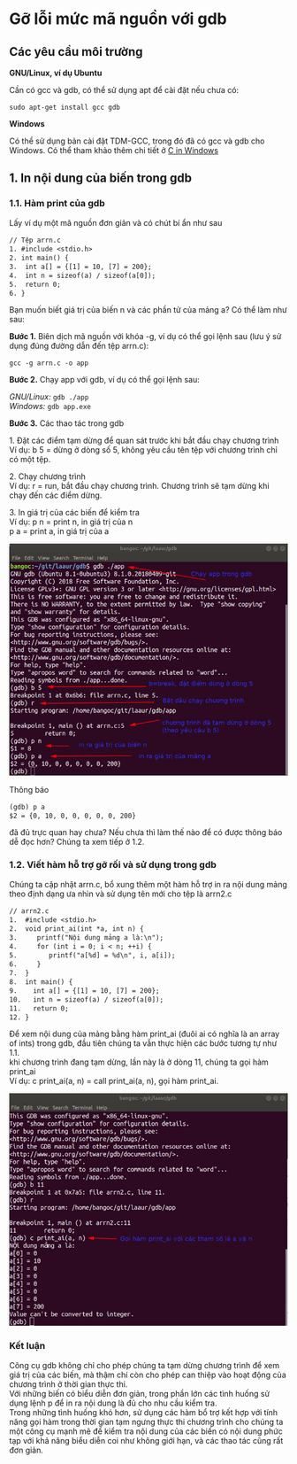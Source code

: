 # Gỡ lỗi mức mã nguồn với gdb
## Các yêu cầu môi trường
**GNU/Linux, ví dụ Ubuntu**

Cần có gcc và gdb, có thể sử dụng apt để cài đặt nếu chưa có:
	
	sudo apt-get install gcc gdb
	
**Windows**

Có thể sử dụng bản cài đặt TDM-GCC, trong đó đã có gcc và gdb cho Windows. Có thể tham khảo thêm chi tiết ở [C in Windows](https://github.com/bangoc/c-in-windows) 

## 1. In nội dung của biến trong gdb
### 1.1. Hàm print của gdb
Lấy ví dụ một mã nguồn đơn giản và có chút bí ẩn như sau
	
	// Tệp arrn.c
	1. #include <stdio.h>
	2. int main() {
	3. 	int a[] = {[1] = 10, [7] = 200};
	4.	int n = sizeof(a) / sizeof(a[0]);
	5.	return 0;
	6. }

Bạn muốn biết giá trị của biến n và các phần tử của mảng a? Có thể làm như sau:

**Bước 1.** Biên dịch mã nguồn với khóa -g, ví dụ có thể gọi lệnh sau (lưu ý sử dụng đúng đường dẫn đến tệp arrn.c):

	gcc -g arrn.c -o app

**Bước 2.** Chạy app với gdb, ví dụ có thể gọi lệnh sau:

*GNU/Linux:* `gdb ./app` \
*Windows:* `gdb app.exe` 

**Bước 3.** Các thao tác trong gdb

1\. Đặt các điểm tạm dừng để quan sát trước khi bắt đầu chạy chương trình\
Ví dụ: b 5 = dừng ở dòng số 5, không yêu cầu tên tệp với chương trình chỉ có một tệp.

2\. Chạy chương trình\
Ví dụ: r = run, bắt đầu chạy chương trình. Chương trình sẽ tạm dừng khi chạy đến các điểm dừng.

3\. In giá trị của các biến để kiểm tra\
Ví dụ: p n = print n, in giá trị của n\
p a = print a, in giá trị của a

![gdb1](resources/gdb1.png  "In nội dung biến n và mảng a trong gdb")

Thông báo

	(gdb) p a
	$2 = {0, 10, 0, 0, 0, 0, 0, 200}

đã đủ trực quan hay chưa? Nếu chưa thì làm thế nào để có được thông báo dễ đọc hơn? Chúng ta xem tiếp ở 1.2.

### 1.2. Viết hàm hỗ trợ gỡ rối và sử dụng trong gdb
Chúng ta cập nhật arrn.c, bổ xung thêm một hàm hỗ trợ in ra nội dung mảng theo định dạng ưa nhìn và sử dụng tên mới cho tệp là arrn2.c

	// arrn2.c
	1.  #include <stdio.h>
	2.  void print_ai(int *a, int n) {
	3.     printf("Nội dung mảng a là:\n");
	4.     for (int i = 0; i < n; ++i) {
	5.        printf("a[%d] = %d\n", i, a[i]);
	6.     }
	7.  }
	8.  int main() {
	9.    int a[] = {[1] = 10, [7] = 200};
	10.   int n = sizeof(a) / sizeof(a[0]);
	11.   return 0;
	12. }

Để xem nội dung của mảng bằng hàm print_ai (đuôi ai có nghĩa là an array of ints) trong gdb, đầu tiên chúng ta vẫn thực hiện các bước tương tự như 1.1.\
khi chương trình đang tạm dừng, lần này là ở dòng 11, chúng ta gọi hàm print_ai\
Ví dụ: c print_ai(a, n) = call print_ai(a, n), gọi hàm print_ai.

![gdb2](resources/gdb2.png  "Sử dụng hàm bổ trợ để in mảng a trong gdb")

### Kết luận
Công cụ gdb không chỉ cho phép chúng ta tạm dừng chương trình để xem giá trị của các biến, mà thậm chí còn cho phép can thiệp vào hoạt động của chương trình ở thời gian thực thi.\
Với những biến có biểu diễn đơn giản, trong phần lớn các tình huống sử dụng lệnh p để in ra nội dung là đủ cho nhu cầu kiểm tra.\
Trong những tình huống khó hơn, sử dụng các hàm bổ trợ kết hợp với tính năng gọi hàm trong thời gian tạm ngưng thực thi chương trình cho chúng ta một công cụ mạnh mẽ để kiểm tra nội dung của các biến có nội dung phức tạp với khả năng biểu diễn coi như không giới hạn, và các thao tác cũng rất đơn giản.
